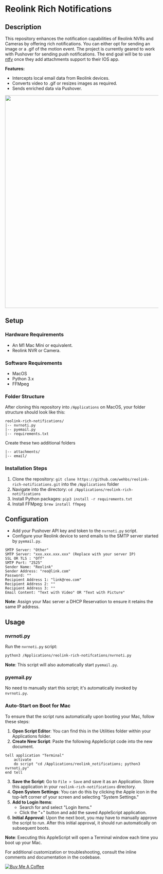 
# Reolink Rich Notifications

## Description

This repository enhances the notification capabilities of Reolink NVRs and Cameras by offering rich notifications. You can either opt for sending an image or a .gif of the motion event. The project is currently geared to work with Pushover for sending push notifications. The end goal will be to use [ntfy](https://github.com/binwiederhier/ntfy) once they add attachments support to their IOS app.

**Features:**
- Intercepts local email data from Reolink devices.
- Converts video to .gif or resizes images as required.
- Sends enriched data via Pushover.

<img src="demo/noti.gif" height="700">

## Setup

### Hardware Requirements

- An M1 Mac Mini or equivalent.
- Reolink NVR or Camera.

### Software Requirements

- MacOS
- Python 3.x
- FFMpeg

### Folder Structure

After cloning this repository into `/Applications` on MacOS, your folder structure should look like this:

```
reolink-rich-notifications/
|-- nvrnoti.py
|-- pyemail.py
|-- requirements.txt
```

Create these two additional folders
```
|-- attachments/
|-- email/
```

### Installation Steps

1. Clone the repository: `git clone https://github.com/wehbs/reolink-rich-notifications.git` into the `/Applications` folder
2. Navigate into the directory: `cd /Applications/reolink-rich-notifications`
3. Install Python packages: `pip3 install -r requirements.txt`
4. Install FFMpeg: `brew install ffmpeg`

## Configuration

- Add your Pushover API key and token to the `nvrnoti.py` script.
- Configure your Reolink device to send emails to the SMTP server started by `pyemail.py`.

```
SMTP Server: "Other"
SMTP Server: "xxx.xxx.xxx.xxx" (Replace with your server IP)
SSL OR TLS : "Off"
SMTP Port: "2525"
Sender Name: "Reolink"
Sender Address: "reo@link.com"
Password: ""
Recipient Address 1: "link@reo.com"
Recipient Address 2: ""
Recipient Address 3: ""
Email Content: "Text with Video" OR "Text with Picture"
```
**Note**: Assign your Mac server a DHCP Reservation to ensure it retains the same IP address.

## Usage

### nvrnoti.py

Run the `nvrnoti.py` script:

```bash
python3 /Applications/reolink-rich-notifcations/nvrnoti.py
```

**Note**: This script will also automatically start `pyemail.py`.

### pyemail.py

No need to manually start this script; it's automatically invoked by `nvrnoti.py`.

### Auto-Start on Boot for Mac

To ensure that the script runs automatically upon booting your Mac, follow these steps:
1. **Open Script Editor**: You can find this in the Utilities folder within your Applications folder.
2. **Create New Script**: Paste the following AppleScript code into the new document.
```
tell application "Terminal"
	activate
	do script "cd /Applications/reolink_notifications; python3 nvrnoti.py"
end tell
```
3. **Save the Script**: Go to `File > Save` and save it as an Application. Store this application in your `reolink-rich-notifications` directory.
4. **Open System Settings**: You can do this by clicking the Apple icon in the top-left corner of your screen and selecting "System Settings."
5. **Add to Login Items**: 
    - Search for and select "Login Items."
    - Click the "+" button and add the saved AppleScript application.
6. **Initial Approval**: Upon the next boot, you may have to manually approve the script to run. After this initial approval, it should run automatically on subsequent boots.

**Note**: Executing this AppleScript will open a Terminal window each time you boot up your Mac.

For additional customization or troubleshooting, consult the inline comments and documentation in the codebase.

[![Buy Me A Coffee](https://www.buymeacoffee.com/assets/img/custom_images/orange_img.png)](https://www.buymeacoffee.com/wehbs)